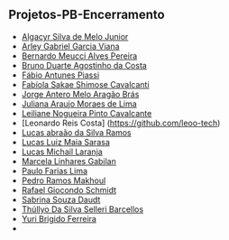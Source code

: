 ## Projetos-PB-Encerramento
- [Algacyr Silva de Melo Junior](https://github.com/algacyr-melo)
- [Arley Gabriel Garcia Viana](https://github.com/ArleyGabriel06)
- [Bernardo Meucci Alves Pereira](https://github.com/BernardoMeucci)
- [Bruno Duarte Agostinho da Costa](https://github.com/SirMusashi)
- [Fábio Antunes Piassi](https://github.com/fassir)
- [Fabíola Sakae Shimose Cavalcanti](https://github.com/fabsakae)
- [Jorge Antero Melo Aragão Brás](https://github.com/JorgeAntero)
- [Juliana Araujo Moraes de Lima](https://github.com/JuhLima89)
- [Leiliane Nogueira Pinto Cavalcante](https://github.com/leilianecavalcante)
- [Leonardo Reis Costa] (https://github.com/leoo-tech)
- [Lucas abraão da Silva Ramos](https://github.com/lucas44993)
- [Lucas Luiz Maia Sarasa](https://github.com/lucasarasa)
- [Lucas Michail Laranja](https://github.com/LucasLaranja)
- [Marcela Linhares Gabilan](https://github.com/MarcelaLinhares)
- [Paulo Farias Lima](https://github.com/PauloFariasLima8)
- [Pedro Ramos Makhoul](https://github.com/PedroMak)
- [Rafael Giocondo Schmidt](https://github.com/Rafajos-ll)
- [Sabrina Souza Daudt](https://github.com/Sabrina-sz)
- [Thúllyo Da Silva Selleri Barcellos](https://github.com/Thullyoo)
- [Yuri Brigido Ferreira](https://github.com/yuri-ferreira)
- 
